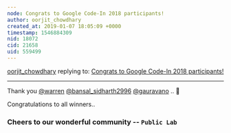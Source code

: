 ```yaml
---
node: Congrats to Google Code-In 2018 participants!
author: oorjit_chowdhary
created_at: 2019-01-07 18:05:09 +0000
timestamp: 1546884309
nid: 18072
cid: 21658
uid: 559499
---
```




[oorjit_chowdhary](../profile/oorjit_chowdhary) replying to: [Congrats to Google Code-In 2018 participants!](../notes/warren/01-07-2019/congrats-to-google-code-in-2018-participants)

----
 Thank you [@warren](/profile/warren) [@bansal_sidharth2996](/profile/bansal_sidharth2996) [@gauravano](/profile/gauravano) .. 🎉 

Congratulations to all winners..

### Cheers to our wonderful community -- `Public Lab`
